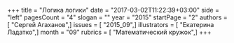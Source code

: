 +++
title = "Логика логики"
date = "2017-03-02T11:22:39+03:00"
side = "left"
pagesCount = "4"
slogan = ""
year = "2015"
startPage = "2"
authors = [ "Сергей Агаханов",]
issues = [ "2015_09",]
illustrators = [ "Екатерина Ладатко",]
month = "09"
rubrics = [ "Математический кружок",]
+++
